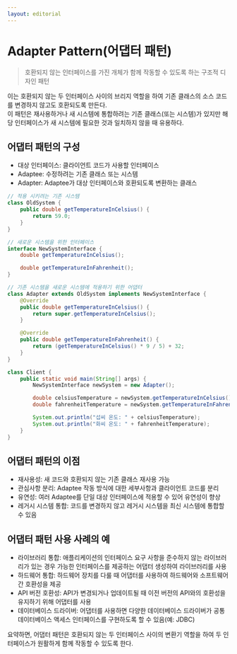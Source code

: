```yaml
---
layout: editorial
---
```


# Adapter Pattern(어댑터 패턴)

> 호환되지 않는 인터페이스를 가진 개체가 함께 작동할 수 있도록 하는 구조적 디자인 패턴

이는 호환되지 않는 두 인터페이스 사이의 브리지 역할을 하여 기존 클래스의 소스 코드를 변경하지 않고도 호환되도록 만든다.  
이 패턴은 재사용하거나 새 시스템에 통합하려는 기존 클래스(또는 시스템)가 있지만 해당 인터페이스가 새 시스템에 필요한 것과 일치하지 않을 때 유용하다.

## 어댑터 패턴의 구성

- 대상 인터페이스: 클라이언트 코드가 사용할 인터페이스
- Adaptee: 수정하려는 기존 클래스 또는 시스템
- Adapter: Adaptee가 대상 인터페이스와 호환되도록 변환하는 클래스

```java
// 적용 시키려는 기존 시스템
class OldSystem {
    public double getTemperatureInCelsius() {
        return 59.0;
    }
}

// 새로운 시스템을 위한 인터페이스
interface NewSystemInterface {
    double getTemperatureInCelsius();

    double getTemperatureInFahrenheit();
}

// 기존 시스템을 새로운 시스템에 적용하기 위한 어댑터
class Adapter extends OldSystem implements NewSystemInterface {
    @Override
    public double getTemperatureInCelsius() {
        return super.getTemperatureInCelsius();
    }

    @Override
    public double getTemperatureInFahrenheit() {
        return (getTemperatureInCelsius() * 9 / 5) + 32;
    }
}

class Client {
    public static void main(String[] args) {
        NewSystemInterface newSystem = new Adapter();

        double celsiusTemperature = newSystem.getTemperatureInCelsius();
        double fahrenheitTemperature = newSystem.getTemperatureInFahrenheit();

        System.out.println("섭씨 온도: " + celsiusTemperature);
        System.out.println("화씨 온도: " + fahrenheitTemperature);
    }
}
```

## 어댑터 패턴의 이점

- 재사용성: 새 코드와 호환되지 않는 기존 클래스 재사용 가능
- 관심사항 분리: Adaptee 작동 방식에 대한 세부사항과 클라이언트 코드를 분리
- 유연성: 여러 Adaptee를 단일 대상 인터페이스에 적용할 수 있어 유연성이 향상
- 레거시 시스템 통합: 코드를 변경하지 않고 레거시 시스템을 최신 시스템에 통합할 수 있음

## 어댑터 패턴 사용 사례의 예

- 라이브러리 통합: 애플리케이션의 인터페이스 요구 사항을 준수하지 않는 라이브러리가 있는 경우 가능한 인터페이스를 제공하는 어댑터 생성하여 라이브러리를 사용
- 하드웨어 통합: 하드웨어 장치를 다룰 때 어댑터를 사용하여 하드웨어와 소프트웨어 간 호환성을 제공
- API 버전 호환성: API가 변경되거나 업데이트될 때 이전 버전의 API와의 호환성을 유지하기 위해 어댑터를 사용
- 데이터베이스 드라이버: 어댑터를 사용하면 다양한 데이터베이스 드라이버가 공통 데이터베이스 액세스 인터페이스를 구현하도록 할 수 있음(예: JDBC)

요약하면, 어댑터 패턴은 호환되지 않는 두 인터페이스 사이의 변환기 역할을 하여 두 인터페이스가 원활하게 함께 작동할 수 있도록 한다.